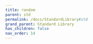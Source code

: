 ```yaml
---
title: random
parent: std
permalink: /docs/StandardLibrary#std
grand_parent: Standard Library
has_children: false
nav_order: 14
---
```

